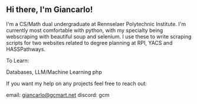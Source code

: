 ## Hi there, I'm Giancarlo!

I'm a CS/Math dual undergraduate at Rennselaer Polytechnic Institute. I'm currently most comfortable with python, with my specialty being webscraping with beautiful soup and selenium. I use these to write scraping scripts for two websites related to degree planning at RPI, YACS and HASSPathways.

To Learn:

Databases,
LLM/Machine Learning
php

If you want my help on any projects feel free to reach out:

email: giancarlo@gcmart.net
discord: gcm

<!--
**martig7/martig7** is a ✨ _special_ ✨ repository because its `README.md` (this file) appears on your GitHub profile.

Here are some ideas to get you started:

- 🔭 I’m currently working on ...
- 🌱 I’m currently learning ...
- 👯 I’m looking to collaborate on ...
- 🤔 I’m looking for help with ...
- 💬 Ask me about ...
- 📫 How to reach me: ...
- 😄 Pronouns: ...
- ⚡ Fun fact: ...
-->
